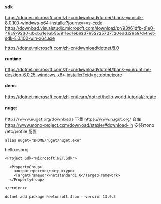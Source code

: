 ### 
#### sdk
https://dotnet.microsoft.com/zh-cn/download/dotnet/thank-you/sdk-8.0.100-windows-x64-installer?journey=vs-code
https://download.visualstudio.microsoft.com/download/pr/93961dfb-d1e0-49c8-9230-abcba1ebab5a/811ed1eb63d7652325727720edda26a8/dotnet-sdk-8.0.100-win-x64.exe

https://dotnet.microsoft.com/zh-cn/download/dotnet/8.0
#### runtime
https://dotnet.microsoft.com/zh-cn/download/dotnet/thank-you/runtime-desktop-6.0.25-windows-x64-installer?cid=getdotnetcore

#### demo
https://dotnet.microsoft.com/zh-cn/learn/dotnet/hello-world-tutorial/create
#### nuget
https://www.nuget.org/downloads 下载
https://www.nuget.org/ 仓库
https://www.mono-project.com/download/stable/#download-lin 安装mono
/etc/profile 配置 
```shell
alias nuget="$HOME/nuget/nuget.exe"
```

hello.csproj
```csproj
<Project Sdk="Microsoft.NET.Sdk">

  <PropertyGroup>
    <OutputType>Exe</OutputType>
    <TargetFramework>netstandard1.0</TargetFramework>
  </PropertyGroup>

</Project>
```

```shell
dotnet add package Newtonsoft.Json --version 13.0.3
```
